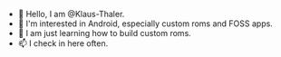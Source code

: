 - 👋 Hello, I am @Klaus-Thaler.
- 👀 I'm interested in Android, especially custom roms and FOSS apps.
- 🌱 I am just learning how to build custom roms.
- 📫 I check in here often.

<!---
Klaus-Thaler/Klaus-Thaler is a ✨ special ✨ repository because its `README.md` (this file) appears on your GitHub profile.
You can click the Preview link to take a look at your changes.
--->

